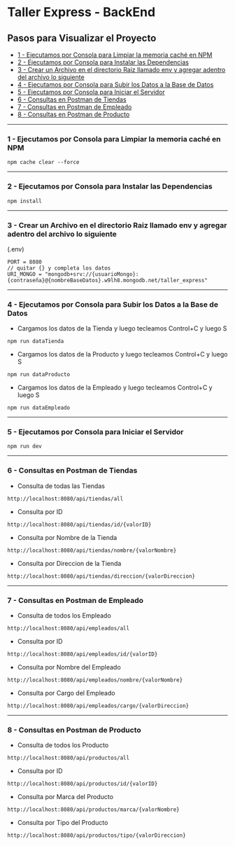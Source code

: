 # **Taller Express - BackEnd**

## **Pasos para Visualizar el Proyecto**

-   [1 - Ejecutamos por Consola para Limpiar la memoria caché en NPM](#1---Ejecutamos-por-Consola-para-Limpiar-la-memoria-caché-en-NPM)
-   [2 - Ejecutamos por Consola para Instalar las Dependencias](#2---Ejecutamos-por-Consola-para-Instalar-las-Dependencias)
-   [3 - Crear un Archivo en el directorio Raiz llamado env y agregar adentro del archivo lo siguiente](#3---Crear-un-Archivo-en-el-directorio-Raiz-llamado-env-y-agregar-adentro-del-archivo-lo-siguiente)
-   [4 - Ejecutamos por Consola para Subir los Datos a la Base de Datos](#4---Ejecutamos-por-Consola-para-Subir-los-Datos-a-la-Base-de-Datos)
-   [5 - Ejecutamos por Consola para Iniciar el Servidor](#5---Ejecutamos-por-Consola-para-Iniciar-el-Servidor)
-   [6 - Consultas en Postman de Tiendas](#6---Consultas-en-Postman-de-Tiendas)
-   [7 - Consultas en Postman de Empleado](#7---Consultas-en-Postman-de-Empleado)
-   [8 - Consultas en Postman de Producto](#8---Consultas-en-Postman-de-Producto)

---

### **1 - Ejecutamos por Consola para Limpiar la memoria caché en NPM**

```
npm cache clear --force
```

---

### **2 - Ejecutamos por Consola para Instalar las Dependencias**

```
npm install
```

---

### **3 - Crear un Archivo en el directorio Raiz llamado env y agregar adentro del archivo lo siguiente**

(.env)

```
PORT = 8080
// quitar {} y completa los datos
URI_MONGO = "mongodb+srv://{usuarioMongo}:{contraseña}@{nombreBaseDatos}.w9lh8.mongodb.net/taller_express"
```

---

### **4 - Ejecutamos por Consola para Subir los Datos a la Base de Datos**

-   Cargamos los datos de la Tienda y luego tecleamos Control+C y luego S

```
npm run dataTienda
```

-   Cargamos los datos de la Producto y luego tecleamos Control+C y luego S

```
npm run dataProducto
```

-   Cargamos los datos de la Empleado y luego tecleamos Control+C y luego S

```
npm run dataEmpleado
```

---

### **5 - Ejecutamos por Consola para Iniciar el Servidor**

```
npm run dev
```

---

### **6 - Consultas en Postman de Tiendas**

-   Consulta de todas las Tiendas

```
http://localhost:8080/api/tiendas/all
```

-   Consulta por ID

```
http://localhost:8080/api/tiendas/id/{valorID}
```

-   Consulta por Nombre de la Tienda

```
http://localhost:8080/api/tiendas/nombre/{valorNombre}
```

-   Consulta por Direccion de la Tienda

```
http://localhost:8080/api/tiendas/direccion/{valorDireccion}
```

---

### **7 - Consultas en Postman de Empleado**

-   Consulta de todos los Empleado

```
http://localhost:8080/api/empleados/all
```

-   Consulta por ID

```
http://localhost:8080/api/empleados/id/{valorID}
```

-   Consulta por Nombre del Empleado

```
http://localhost:8080/api/empleados/nombre/{valorNombre}
```

-   Consulta por Cargo del Empleado

```
http://localhost:8080/api/empleados/cargo/{valorDireccion}
```

---

### **8 - Consultas en Postman de Producto**

-   Consulta de todos los Producto

```
http://localhost:8080/api/productos/all
```

-   Consulta por ID

```
http://localhost:8080/api/productos/id/{valorID}
```

-   Consulta por Marca del Producto

```
http://localhost:8080/api/productos/marca/{valorNombre}
```

-   Consulta por Tipo del Producto

```
http://localhost:8080/api/productos/tipo/{valorDireccion}
```
